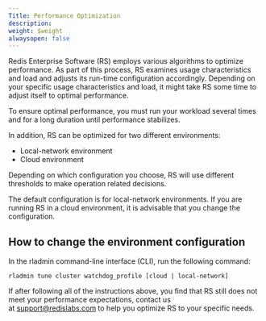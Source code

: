 ```yaml
---
Title: Performance Optimization
description: 
weight: $weight
alwaysopen: false
---
```

Redis Enterprise Software (RS) employs various algorithms to optimize
performance. As part of this process, RS examines usage characteristics
and load and adjusts its run-time configuration accordingly. Depending
on your specific usage characteristics and load, it might take RS some
time to adjust itself to optimal performance.

To ensure optimal performance, you must run your workload several times
and for a long duration until performance stabilizes.

In addition, RS can be optimized for two different environments:

- Local-network environment
- Cloud environment

Depending on which configuration you choose, RS will use different
thresholds to make operation related decisions.

The default configuration is for local-network environments. If you are
running RS in a cloud environment, it is advisable that you change the
configuration.

## How to change the environment configuration

In the rladmin command-line interface (CLI), run the following command:

``` src
rladmin tune cluster watchdog_profile [cloud | local-network]
```

If after following all of the instructions above, you find that RS still
does not meet your performance expectations, contact us
at <support@redislabs.com> to help you optimize RS to your specific
needs.
